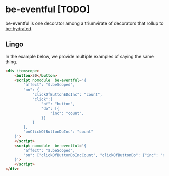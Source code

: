 # be-eventful [TODO]

be-eventful is one decorator among a triumvirate of decorators that rollup to [be-hydrated](https://github.com/bahrus/be-hydrated).

## Lingo

In the example below, we provide multiple examples of saying the same thing.

```html
<div itemscope>
    <button>30</button>
    <script nomodule  be-eventful='{
        "affect": "$.beScoped",
        "on": {
            "clickOfButtonEDoInc": "count",
            "click":{
                "of": "button",
                "do": [{
                    "inc": "count",
                }]
            }
        },
        "onClickOfButtonDoInc": "count"
    }'>
    </script>
    <script nomodule  be-eventful='{
        "affect": "$.beScoped",
        "on": ["clickOfButtonDoIncCount", "clickOfButtonDo": {"inc": "count"}]
    }'>
    </script>
</div>
```

